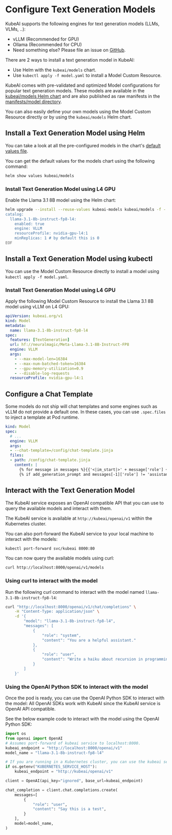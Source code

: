 # Configure Text Generation Models

KubeAI supports the following engines for text generation models (LLMs, VLMs, ..):

- vLLM (Recommended for GPU)
- Ollama (Recommended for CPU)
- Need something else? Please file an issue on [GitHub](https://github.com/substratusai/kubeai).

There are 2 ways to install a text generation model in KubeAI:
- Use Helm with the `kubeai/models` chart.
- Use `kubectl apply -f model.yaml` to install a Model Custom Resource.

KubeAI comes with pre-validated and optimized Model configurations for popular text generation models. These models are available in the
[kubeai/models Helm chart](https://github.com/substratusai/kubeai/tree/main/charts/models)
and are also published as raw manifests in the
[manifests/model directory](https://github.com/substratusai/kubeai/tree/main/manifests/models).

You can also easily define your own models using the Model Custom Resource directly or by using the `kubeai/models` Helm chart.

## Install a Text Generation Model using Helm

You can take a look at all the pre-configured models in the chart's [default values file](https://github.com/substratusai/kubeai/blob/main/charts/models/values.yaml).

You can get the default values for the models chart using the following command:
```bash
helm show values kubeai/models
```

### Install Text Generation Model using L4 GPU

Enable the Llama 3.1 8B model using the Helm chart:

```bash
helm upgrade --install --reuse-values kubeai-models kubeai/models -f - <<EOF
catalog:
  llama-3.1-8b-instruct-fp8-l4:
    enabled: true
    engine: VLLM
    resourceProfile: nvidia-gpu-l4:1
    minReplicas: 1 # by default this is 0
EOF
```

## Install a Text Generation Model using kubectl
You can use the Model Custom Resource directly to install a model using `kubectl apply -f model.yaml`.

### Install Text Generation Model using L4 GPU

Apply the following Model Custom Resource to install the Llama 3.1 8B model using vLLM on L4 GPU:
```yaml
apiVersion: kubeai.org/v1
kind: Model
metadata:
  name: llama-3.1-8b-instruct-fp8-l4
spec:
  features: [TextGeneration]
  url: hf://neuralmagic/Meta-Llama-3.1-8B-Instruct-FP8
  engine: VLLM
  args:
    - --max-model-len=16384
    - --max-num-batched-token=16384
    - --gpu-memory-utilization=0.9
    - --disable-log-requests
  resourceProfile: nvidia-gpu-l4:1
```

## Configure a Chat Template
Some models do not ship will chat templates and some engines such as vLLM do not provide a default one. In these cases, you can use `.spec.files` to inject a template at Pod runtime.

```yaml
kind: Model
spec:
  # ...
  engine: VLLM
  args:
  - --chat-template=/config/chat-template.jinja
  files:
  - path: /config/chat-template.jinja
    content: |
      {% for message in messages %}{{'<|im_start|>' + message['role'] + '\n' + message['content']}}{% if (loop.last and add_generation_prompt) or not loop.last %}{{ '<|im_end|>' + '\n'}}{% endif %}{% endfor %}
      {% if add_generation_prompt and messages[-1]['role'] != 'assistant' %}{{ '<|im_start|>assistant\n' }}{% endif %}
```

## Interact with the Text Generation Model
The KubeAI service exposes an OpenAI compatible API that you can use to query the available models and interact with them.

The KubeAI service is available at `http://kubeai/openai/v1` within the Kubernetes cluster.

You can also port-forward the KubeAI service to your local machine to interact with the models:

```bash
kubectl port-forward svc/kubeai 8000:80
```

You can now query the available models using curl:

```bash
curl http://localhost:8000/openai/v1/models
```

### Using curl to interact with the model

Run the following curl command to interact with the model named `llama-3.1-8b-instruct-fp8-l4`:
```bash
curl "http://localhost:8000/openai/v1/chat/completions" \
    -H "Content-Type: application/json" \
    -d '{
        "model": "llama-3.1-8b-instruct-fp8-l4",
        "messages": [
            {
                "role": "system",
                "content": "You are a helpful assistant."
            },
            {
                "role": "user",
                "content": "Write a haiku about recursion in programming."
            }
        ]
    }'
```

### Using the OpenAI Python SDK to interact with the model
Once the pod is ready, you can use the OpenAI Python SDK to interact with the model:
All OpenAI SDKs work with KubeAI since the KubeAI service is OpenAI API compatible.

See the below example code to interact with the model using the OpenAI Python SDK:
```python
import os
from openai import OpenAI
# Assumes port-forward of kubeai service to localhost:8000.
kubeai_endpoint = "http://localhost:8000/openai/v1"
model_name = "llama-3.1-8b-instruct-fp8-l4"

# If you are running in a Kubernetes cluster, you can use the kubeai service endpoint.
if os.getenv("KUBERNETES_SERVICE_HOST"):
    kubeai_endpoint = "http://kubeai/openai/v1"

client = OpenAI(api_key="ignored", base_url=kubeai_endpoint)

chat_completion = client.chat.completions.create(
    messages=[
        {
            "role": "user",
            "content": "Say this is a test",
        }
    ],
    model=model_name,
)
```
